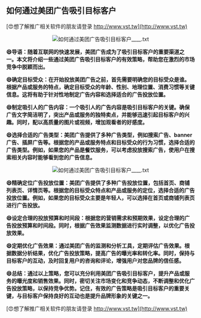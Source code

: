 ## **如何通过美团广告吸引目标客户**

[😍想了解推广相关软件的朋友请登录 http://www.vst.tw](http://www.vst.tw)

 <center><img src="https://vst.tw/MP4/tuiguang/png/7.png" alt="如何通过美团广告吸引目标客户____.txt"></center>

**😄导语：随着互联网的快速发展，美团广告成为了吸引目标客户的重要渠道之一。本文将介绍一些通过美团广告吸引目标客户的有效策略，帮助您在激烈的市场竞争中脱颖而出。**

**😄确定目标受众：在开始投放美团广告之前，首先需要明确您的目标受众是谁。根据产品或服务的特点，确定目标受众的年龄、性别、地理位置、消费习惯等关键信息。这将有助于针对性地制定广告内容和选择适合的广告投放位置。**

**😄制定吸引人的广告内容：一个吸引人的广告内容是吸引目标客户的关键。确保广告文字简洁明了，突出产品或服务的独特卖点，并能够迅速引起目标客户的兴趣。同时，配以高质量的图片或视频，增加观看者的好感度。**

**😄选择合适的广告类型：美团广告提供了多种广告类型，例如搜索广告、banner广告、插屏广告等。根据您的产品或服务特点和目标受众的行为习惯，选择合适的广告类型。例如，如果您的产品是餐饮服务，可以考虑投放搜索广告，使用户在搜索相关内容时能够看到您的广告信息。**

 <center><img src="https://vst.tw/MP4/tuiguang/png/2.png" alt="如何通过美团广告吸引目标客户____.txt"></center>

**😄精确定位广告投放位置：美团广告提供了多种广告投放位置，包括首页、商铺列表页、详情页等。根据您的目标受众特点和产品或服务的定位，选择合适的广告投放位置。例如，如果您的目标受众主要是年轻人，可以选择在首页或商铺列表页进行广告投放。**

**😄设定合理的投放预算和时间段：根据您的营销需求和预期效果，设定合理的广告投放预算和时间段。同时，根据广告效果监测数据进行实时调整，以优化广告投放效果。**

**😄定期优化广告效果：通过美团广告的监测和分析工具，定期评估广告效果。根据数据分析结果，优化广告投放策略，提高广告的曝光率和转化率。同时，保持与目标客户的互动，及时回复用户的咨询和评论，增强用户对您品牌的信任感。**

**😄总结：通过以上策略，您可以充分利用美团广告吸引目标客户，提升产品或服务的曝光度和销售效果。同时，密切关注市场变化和竞争动态，不断调整和优化广告投放策略，以保持竞争优势。记住，有效的广告策略是吸引目标客户的重要关键，与目标客户保持良好的互动也是提升品牌形象的关键之一。**

[😍想了解推广相关软件的朋友请登录 http://www.vst.tw](http://www.vst.tw)



